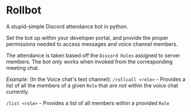 # Rollbot
A stupid-simple Discord attendance bot in python.

Set the bot up within your developer portal, and provide the proper permissions needed to access messages and voice channel members.

The attendance is taken based off the `Discord Roles` assigned to server members. The bot only works when invoked from the corresponding meeting chat.

*Example*:
(In the Voice chat's text channel):
`/rollcall <role>` - Provides a list of all the members of a given `Role` that _are not_ within the voice chat currently.


`/list <role>` - Provides a list of all members within a provided `Role`
